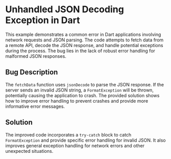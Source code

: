 # Unhandled JSON Decoding Exception in Dart

This example demonstrates a common error in Dart applications involving network requests and JSON parsing.  The code attempts to fetch data from a remote API, decode the JSON response, and handle potential exceptions during the process.  The bug lies in the lack of robust error handling for malformed JSON responses.

## Bug Description
The `fetchData` function uses `jsonDecode` to parse the JSON response. If the server sends an invalid JSON string, a `FormatException` will be thrown, potentially causing the application to crash.  The provided solution shows how to improve error handling to prevent crashes and provide more informative error messages.

## Solution
The improved code incorporates a `try-catch` block to catch `FormatException` and provide specific error handling for invalid JSON.  It also improves general exception handling for network errors and other unexpected situations.